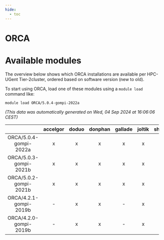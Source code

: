 ```yaml
---
hide:
  - toc
---
```


ORCA
====

# Available modules


The overview below shows which ORCA installations are available per HPC-UGent Tier-2cluster, ordered based on software version (new to old).

To start using ORCA, load one of these modules using a `module load` command like:

```shell
module load ORCA/5.0.4-gompi-2022a
```

*(This data was automatically generated on Wed, 04 Sep 2024 at 16:06:06 CEST)*  

| |accelgor|doduo|donphan|gallade|joltik|shinx|skitty|
| :---: | :---: | :---: | :---: | :---: | :---: | :---: | :---: |
|ORCA/5.0.4-gompi-2022a|x|x|x|x|x|-|x|
|ORCA/5.0.3-gompi-2021b|x|x|x|x|x|-|x|
|ORCA/5.0.2-gompi-2021b|x|x|x|x|x|-|x|
|ORCA/4.2.1-gompi-2019b|-|x|x|-|x|-|x|
|ORCA/4.2.0-gompi-2019b|-|x|x|-|x|-|x|
